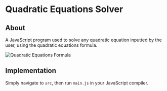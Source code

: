 # Quadratic Equations Solver

## About

A JavaScript program used to solve any quadratic equation inputted by the user, using the quadratic equations formula.

![Quadratic Equations Formula](https://github.com/CodeMaster7000/Quadratic-Equations-Solver/assets/95772109/6de912e2-8faa-4220-b218-398313cd1dcf)

## Implementation

Simply navigate to `src`, then run `main.js` in your JavaScript compiler.
